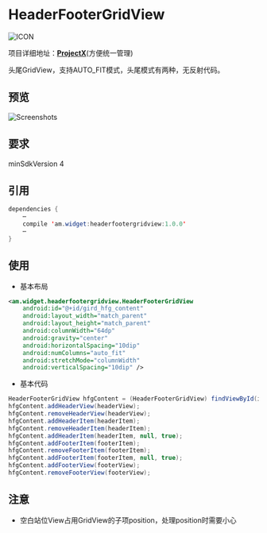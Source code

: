 # HeaderFooterGridView
![ICON](https://github.com/AlexMofer/ProjectX/blob/master/headerfootergridview/icon.png)

项目详细地址：[**ProjectX**](https://github.com/AlexMofer/ProjectX/tree/master/headerfootergridview)(方便统一管理)

头尾GridView，支持AUTO_FIT模式，头尾模式有两种，无反射代码。
## 预览
![Screenshots](https://github.com/AlexMofer/ProjectX/blob/master/headerfootergridview/screenshots.gif)
## 要求
minSdkVersion 4

## 引用
```java
dependencies {
    ⋯
    compile 'am.widget:headerfootergridview:1.0.0'
    ⋯
}
```
## 使用
- 基本布局
```xml
<am.widget.headerfootergridview.HeaderFooterGridView
    android:id="@+id/gird_hfg_content"
    android:layout_width="match_parent"
    android:layout_height="match_parent"
    android:columnWidth="64dp"
    android:gravity="center"
    android:horizontalSpacing="10dip"
    android:numColumns="auto_fit"
    android:stretchMode="columnWidth"
    android:verticalSpacing="10dip" />
```
- 基本代码
```java
HeaderFooterGridView hfgContent = (HeaderFooterGridView) findViewById(id);
hfgContent.addHeaderView(headerView);
hfgContent.removeHeaderView(headerView);
hfgContent.addHeaderItem(headerItem);
hfgContent.removeHeaderItem(headerItem);
hfgContent.addHeaderItem(headerItem, null, true);
hfgContent.addFooterItem(footerItem);
hfgContent.removeFooterItem(footerItem);
hfgContent.addFooterItem(footerItem, null, true);
hfgContent.addFooterView(footerView);
hfgContent.removeFooterView(footerView);
```
## 注意
- 空白站位View占用GridView的子项position，处理position时需要小心
